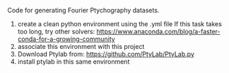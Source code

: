 Code for generating Fourier Ptychography datasets.

1) create a clean python environment using the .yml file
If this task takes too long, try other solvers:
https://www.anaconda.com/blog/a-faster-conda-for-a-growing-community
2) associate this environment with this project
3) Download Ptylab from: https://github.com/PtyLab/PtyLab.py
4) install ptylab in this same environment

